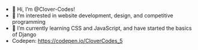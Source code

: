 - 👋 Hi, I’m @Clover-Codes!
- 👀 I’m interested in website development, design, and competitive programming
- 🌱 I’m currently learning CSS and JavaScript, and have started the basics of Django
- Codepen: https://codepen.io/CloverCodes_5

<!---
Clover-Codes/Clover-Codes is a ✨ special ✨ repository because its `README.md` (this file) appears on your GitHub profile.
You can click the Preview link to take a look at your changes.
--->
